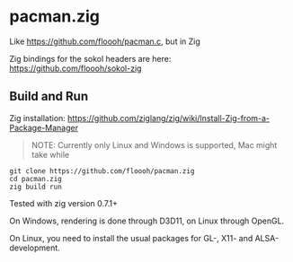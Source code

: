 # pacman.zig
Like https://github.com/floooh/pacman.c, but in Zig

Zig bindings for the sokol headers are here: https://github.com/floooh/sokol-zig

## Build and Run

Zig installation: https://github.com/ziglang/zig/wiki/Install-Zig-from-a-Package-Manager

>NOTE: Currently only Linux and Windows is supported, Mac might take while

```
git clone https://github.com/floooh/pacman.zig
cd pacman.zig
zig build run
```
Tested with zig version 0.7.1+

On Windows, rendering is done through D3D11, on Linux through OpenGL.

On Linux, you need to install the usual packages for GL-, X11- and ALSA-development.
